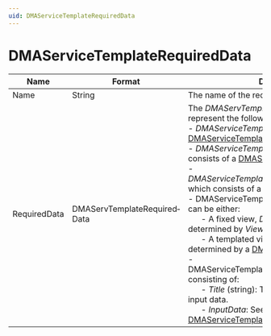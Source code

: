 ```yaml
---
uid: DMAServiceTemplateRequiredData
---
```


# DMAServiceTemplateRequiredData

| Name | Format | Description |
|--|--|--|
| Name | String | The name of the required data |
| RequiredData | DMAServTemplateRequired­Data | The *DMAServTemplateRequiredData* object can represent the following things:<br> -  *DMAServiceTemplateRequiredInputData*: See [DMAServiceTemplateRequiredInputData](xref:DMAServiceTemplateRequiredInputData).<br> -  *DMAServiceTemplateRequiredSLA*, which consists of a [DMASTString](xref:DMASTString).<br> -  *DMAServiceTemplateRequiredGeneratedService*, which consists of a [DMASTString](xref:DMASTString).<br> -  DMAServiceTemplateRequiredDestView, which can be either:<br>&nbsp;&nbsp;&nbsp;&nbsp;&nbsp;&nbsp;- A fixed view, *DMADestViewFixed*, determined by *ViewID* (int).<br>&nbsp;&nbsp;&nbsp;&nbsp;&nbsp;&nbsp;- A templated view, *DMADestViewByName*, determined by a [DMASTString](xref:DMASTString).<br> -  DMAServiceTemplateRequiredSpecialInputData, consisting of:<br>&nbsp;&nbsp;&nbsp;&nbsp;&nbsp;&nbsp;- *Title* (string): The title specified for the input data.<br>&nbsp;&nbsp;&nbsp;&nbsp;&nbsp;&nbsp;- *InputData*: See [DMAServiceTemplateRequiredInputData](xref:DMAServiceTemplateRequiredInputData) |
